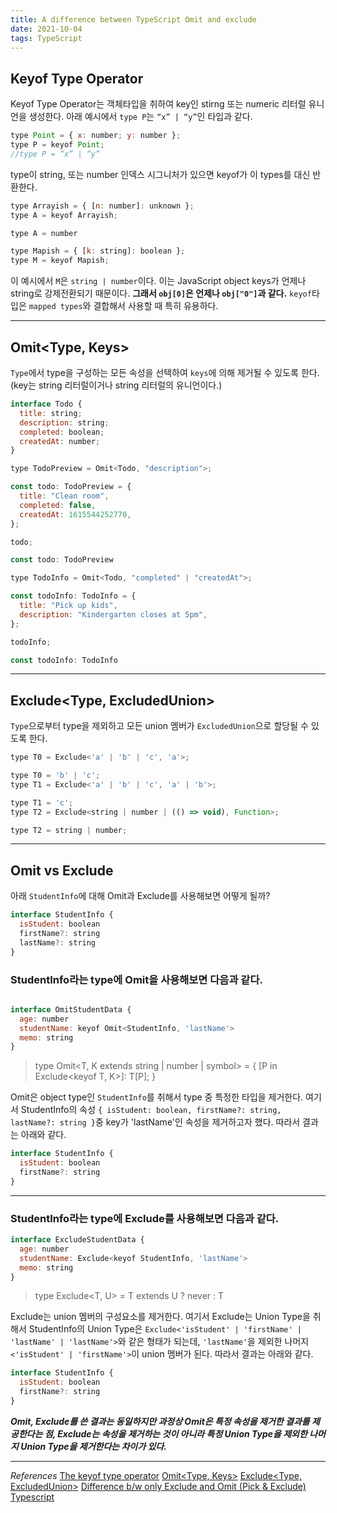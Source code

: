 ```yaml
---
title: A difference between TypeScript Omit and exclude
date: 2021-10-04
tags: TypeScript
---
```


## Keyof Type Operator

Keyof Type Operator는 객체타입을 취하여 key인 stirng 또는 numeric 리터럴 유니언을 생성한다. 아래 예시에서 `type P`는 `“x” | “y”`인 타입과 같다.

```javascript
type Point = { x: number; y: number };
type P = keyof Point;
//type P = “x” | “y”
```

type이 string, 또는 number 인덱스 시그니처가 있으면 keyof가 이 types를 대신 반환한다.

```javascript
type Arrayish = { [n: number]: unknown };
type A = keyof Arrayish;

type A = number

type Mapish = { [k: string]: boolean };
type M = keyof Mapish;
```

이 예시에서 `M`은 `string | number`이다. 이는 JavaScript object keys가 언제나 string로 강제전환되기 때문이다. **그래서 `obj[0]`은 언제나 `obj["0"]`과 같다.** `keyof`타입은 `mapped types`와 결합해서 사용할 때 특히 유용하다.

---

## Omit\<Type, Keys>

`Type`에서 type을 구성하는 모든 속성을 선택하여 `keys`에 의해 제거될 수 있도록 한다. (key는 string 리터럴이거나 string 리터럴의 유니언이다.)

```javascript
interface Todo {
  title: string;
  description: string;
  completed: boolean;
  createdAt: number;
}

type TodoPreview = Omit<Todo, "description">;

const todo: TodoPreview = {
  title: "Clean room",
  completed: false,
  createdAt: 1615544252770,
};

todo;

const todo: TodoPreview

type TodoInfo = Omit<Todo, "completed" | "createdAt">;

const todoInfo: TodoInfo = {
  title: "Pick up kids",
  description: "Kindergarten closes at 5pm",
};

todoInfo;

const todoInfo: TodoInfo
```

---

## Exclude\<Type, ExcludedUnion>

`Type`으로부터 type을 제외하고 모든 union 멤버가 `ExcludedUnion`으로 할당될 수 있도록 한다.

```javascript
type T0 = Exclude<'a' | 'b' | 'c', 'a'>;

type T0 = 'b' | 'c';
type T1 = Exclude<'a' | 'b' | 'c', 'a' | 'b'>;

type T1 = 'c';
type T2 = Exclude<string | number | (() => void), Function>;

type T2 = string | number;
```

---

## Omit vs Exclude

아래 `StudentInfo`에 대해 Omit과 Exclude를 사용해보면 어떻게 될까?

```javascript
interface StudentInfo {
  isStudent: boolean
  firstName?: string
  lastName?: string
}
```

### StudentInfo라는 type에 Omit을 사용해보면 다음과 같다.

```javascript

interface OmitStudentData {
  age: number
  studentName: keyof Omit<StudentInfo, 'lastName'>
  memo: string
}
```

> type Omit<T, K extends string | number | symbol> = { [P in Exclude<keyof T, K>]: T[P]; }

Omit은 object type인 `StudentInfo`를 취해서 type 중 특정한 타입을 제거한다. 여기서 StudentInfo의 속성 `{ isStudent: boolean, firstName?: string, lastName?: string }`중 key가 'lastName'인 속성을 제거하고자 했다. 따라서 결과는 아래와 같다.

```javascript
interface StudentInfo {
  isStudent: boolean
  firstName?: string
}
```

---

### StudentInfo라는 type에 Exclude를 사용해보면 다음과 같다.

```javascript
interface ExcludeStudentData {
  age: number
  studentName: Exclude<keyof StudentInfo, 'lastName'>
  memo: string
}
```

> type Exclude<T, U> = T extends U ? never : T

Exclude는 union 멤버의 구성요소를 제거한다. 여기서 Exclude는 Union Type을 취해서 StudentInfo의 Union Type은 `Exclude<'isStudent' | 'firstName' | 'lastName' | 'lastName'>`와 같은 형태가 되는데, `'lastName'`을 제외한 나머지 `<'isStudent' | 'firstName'>`이 union 멤버가 된다. 따라서 결과는 아래와 같다.

```javascript
interface StudentInfo {
  isStudent: boolean
  firstName?: string
}
```

**_Omit, Exclude를 쓴 결과는 동일하지만 과정상 Omit은 특정 속성을 제거한 결과를 제공한다는 점, Exclude는 속성을 제거하는 것이 아니라 특정 Union Type을 제외한 나머지 Union Type을 제거한다는 차이가 있다._**

---

_References_
[The keyof type operator](https://www.typescriptlang.org/docs/handbook/2/keyof-types.html#the-keyof-type-operator)
[Omit<Type, Keys>](https://www.typescriptlang.org/docs/handbook/utility-types.html#omittype-keys)
[Exclude<Type, ExcludedUnion>](https://www.typescriptlang.org/docs/handbook/utility-types.html#excludetype-excludedunion)
[Difference b/w only Exclude and Omit (Pick & Exclude) Typescript](https://stackoverflow.com/questions/56916532/difference-b-w-only-exclude-and-omit-pick-exclude-typescript)
